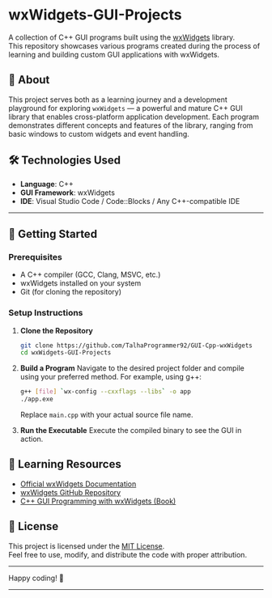 
# wxWidgets-GUI-Projects

A collection of C++ GUI programs built using the [wxWidgets](https://www.wxwidgets.org/) library.  
This repository showcases various programs created during the process of learning and building custom GUI applications with wxWidgets.

## 📌 About

This project serves both as a learning journey and a development playground for exploring `wxWidgets` — a powerful and mature C++ GUI library that enables cross-platform application development. Each program demonstrates different concepts and features of the library, ranging from basic windows to custom widgets and event handling.

## 🛠️ Technologies Used

- **Language**: C++
- **GUI Framework**: wxWidgets
- **IDE**: Visual Studio Code / Code::Blocks / Any C++-compatible IDE

- - -

## 🚀 Getting Started

### Prerequisites

- A C++ compiler (GCC, Clang, MSVC, etc.)
- wxWidgets installed on your system
- Git (for cloning the repository)

### Setup Instructions

1. **Clone the Repository**
   ```bash
   git clone https://github.com/TalhaProgrammer92/GUI-Cpp-wxWidgets
   cd wxWidgets-GUI-Projects
   ```

2. **Build a Program**
   Navigate to the desired project folder and compile using your preferred method. For example, using g++:
   ```bash
   g++ [file] `wx-config --cxxflags --libs` -o app
   ./app.exe
   ```

   Replace `main.cpp` with your actual source file name.

3. **Run the Executable**
   Execute the compiled binary to see the GUI in action.

## 📘 Learning Resources

- [Official wxWidgets Documentation](https://docs.wxwidgets.org/)
- [wxWidgets GitHub Repository](https://github.com/wxWidgets/wxWidgets)
- [C++ GUI Programming with wxWidgets (Book)](https://archive.org/details/c-gui-programming-with-wxwidgets)

## 📄 License

This project is licensed under the [MIT License](LICENSE).  
Feel free to use, modify, and distribute the code with proper attribution.

---

Happy coding! 🎨

---